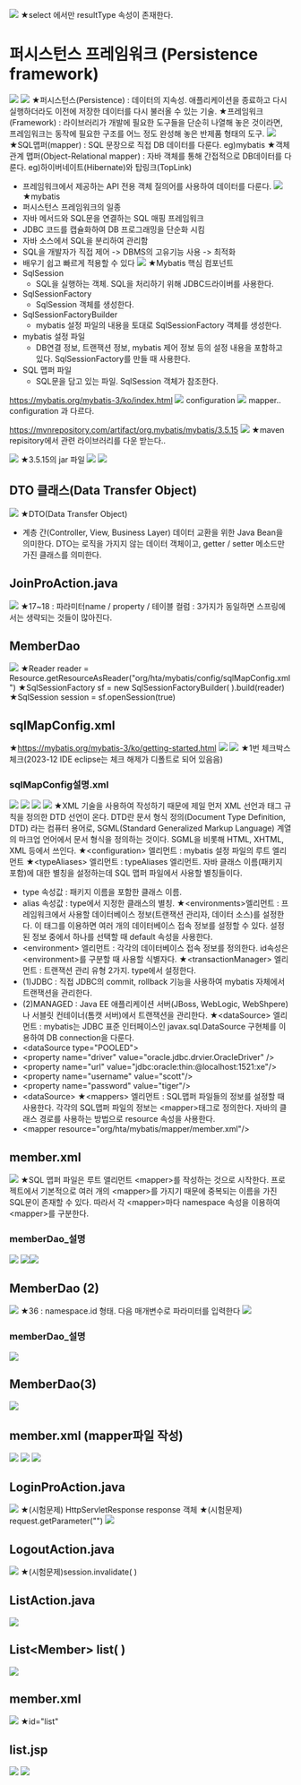 ![](../image/Pasted%20image%2020240412090917.png)
★select 에서만 resultType 속성이 존재한다.

# 퍼시스턴스 프레임워크 (Persistence framework)
![](../image/Pasted%20image%2020240412090941.png)
![](../image/Pasted%20image%2020240412091021.png)
★퍼시스턴스(Persistence) : 데이터의 지속성. 애플리케이션을 종료하고 다시 실행하더라도 이전에 저장한 데이터를 다시 불러올 수 있는 기술.
★프레임워크(Framework) : 라이브러리가 개발에 필요한 도구들을 단순히 나열해 놓은 것이라면, 프레임워크는 동작에 필요한 구조를 어느 정도 완성해 놓은 반제품 형태의 도구.
![](../image/Pasted%20image%2020240412091130.png)
★SQL맵퍼(mapper) : SQL 문장으로 직접 DB 데이터를 다룬다. eg)mybatis
★객체 관계 맵퍼(Object-Relational mapper) : 자바 객체를 통해 간접적으로 DB데이터를 다룬다. eg)하이버네이트(Hibernate)와 탑링크(TopLink)
- 프레임워크에서 제공하는 API 전용 객체 질의어를 사용하여 데이터를 다룬다.
![](../image/Pasted%20image%2020240412091236.png)
★mybatis
- 퍼시스턴스 프레임워크의 일종
- 자바 메서드와 SQL문을 연결하는 SQL 매핑 프레임워크
- JDBC 코드를 캡슐화하여 DB 프로그래밍을 단순화 시킴
- 자바 소스에서 SQL을 분리하여 관리함
- SQL을 개발자가 직접 제어 -> DBMS의 고유기능 사용 -> 최적화
- 배우기 쉽고 빠르게 적용할 수 있다
![](../image/Pasted%20image%2020240412091344.png)
★Mybatis 핵심 컴포넌트
- SqlSession
  - SQL을 실행하는 객체. SQL을 처리하기 위해 JDBC드라이버를 사용한다.
- SqlSessionFactory
  - SqlSession 객체를 생성한다.
- SqlSessionFactoryBuilder
  - mybatis 설정 파일의 내용을 토대로 SqlSessionFactory 객체를 생성한다.
- mybatis 설정 파일
  - DB연결 정보, 트랜잭션 정보, mybatis 제어 정보 등의 설정 내용을 포함하고 있다. SqlSessionFactory를 만들 때 사용한다.
- SQL 맵퍼 파일
  - SQL문을 담고 있는 파일. SqlSession 객체가 참조한다.

https://mybatis.org/mybatis-3/ko/index.html
![](../image/Pasted%20image%2020240412091855.png)
configuration
![](../image/Pasted%20image%2020240412091824.png)
mapper.. configuration 과 다르다.

https://mvnrepository.com/artifact/org.mybatis/mybatis/3.5.15
![](../image/Pasted%20image%2020240412092059.png)
★maven repisitory에서 관련 라이브러리를 다운 받는다..

![](../image/Pasted%20image%2020240412092152.png)
★3.5.15의 jar 파일
![](../image/240412_Image20240412092211.png)
![](../image/Pasted%20image%2020240412094133.png)

## DTO 클래스(Data Transfer Object)
![](../image/Pasted%20image%2020240412094252.png)
★DTO(Data Transfer Object)
- 계층 간(Controller, View, Business Layer) 데이터 교환을 위한 Java Bean을 의미한다. DTO는 로직을 가지지 않는 데이터 객체이고, getter / setter 메소드만 가진 클래스를 의미한다.


## JoinProAction.java
![](../image/Pasted%20image%2020240412112052.png)
★17~18 : 파라미터name / property /  테이블 컬럼 : 3가지가 동일하면 스프링에서는 생략되는 것들이 많아진다.


## MemberDao
![](../image/Pasted%20image%2020240412113332.png)
★Reader reader = Resource.getResourceAsReader("org/hta/mybatis/config/sqlMapConfig.xml")
★SqlSessionFactory sf = new SqlSessionFactoryBuilder( ).build(reader)
★SqlSession session = sf.openSession(true)
## sqlMapConfig.xml
★https://mybatis.org/mybatis-3/ko/getting-started.html
![](../image/Pasted%20image%2020240412113619.png)
![](../image/Pasted%20image%2020240412120130.png)
★1번 체크박스 체크(2023-12 IDE eclipse는 체크 해제가 디폴트로 되어 있음음)

### sqlMapConfig설명.xml
![](../image/Pasted%20image%2020240412120156.png)
![](../image/Pasted%20image%2020240412121209.png)
![](../image/Pasted%20image%2020240412121902.png)
![](../image/Pasted%20image%2020240412122152.png)
★XML 기술을 사용하여 작성하기 때문에 제일 먼저 XML 선언과 태그 규칙을 정의한 DTD 선언이 온다. DTD란 문서 형식 정의(Document Type Definition, DTD) 라는 컴퓨터 용어로, SGML(Standard Generalized Markup Language) 계열의 마크업 언어에서 문서 형식을 정의하는 것이다. SGML을 비롯해 HTML, XHTML, XML 등에서 쓰인다.
★\<configuration> 엘리먼트 : mybatis 설정 파일의 루트 엘리먼트
★\<typeAliases> 엘리먼트 : typeAliases 엘리먼트. 자바 클래스 이름(패키지 포함)에 대한 별칭을 설정하는데 SQL 맵퍼 파일에서 사용할 별칭들이다.
- type 속성값 : 패키지 이름을 포함한 클래스 이름.
- alias 속성값 : type에서 지정한 클래스의 별칭.
★\<environments>엘리먼트 : 프레임워크에서 사용할 데이터베이스 정보(트랜잭션 관리자, 데이터 소스)를 설정한다. 이 태그를 이용하면 여러 개의 데이터베이스 접속 정보를 설정할 수 있다. 설정된 정보 중에서 하나를 선택할 때 default 속성을 사용한다.
- \<environment> 엘리먼트 : 각각의 데이터베이스 접속 정보를 정의한다. id속성은 \<environment>를 구분할 때 사용할 식별자다.
★\<transactionManager> 엘리먼트 : 트랜잭션 관리 유형 2가지. type에서 설정한다.
- (1)JDBC : 직접 JDBC의 commit, rollback 기능을 사용하여 mybatis 자체에서 트랜잭션을 관리한다.
- (2)MANAGED : Java EE 애플리케이션 서버(JBoss, WebLogic, WebShpere)나 서블릿 컨테이너(톰캣 서버)에서 트랜잭션을 관리한다.
★\<dataSource> 엘리먼트 : mybatis는 JDBC 표준 인터페이스인 javax.sql.DataSource 구현체를 이용하여 DB connection을 다룬다.
- \<dataSource type="POOLED">
-   \<property name="driver" value="oracle.jdbc.drvier.OracleDriver" />
-   \<property name="url" value="jdbc:oracle:thin:@localhost:1521:xe"/>
-   \<property name="username" value="scott"/>
-   \<property name="password" value="tiger"/>
- \<dataSource>
★\<mappers> 엘리먼트 : SQL맵퍼 파일들의 정보를 설정할 때 사용한다. 각각의 SQL맵퍼 파일의 정보는 \<mapper>태그로 정의한다. 자바의 클래스 경로를 사용하는 방법으로 resource 속성을 사용한다.
- \<mapper resource="org/hta/mybatis/mapper/member.xml"/>

## member.xml
![](../image/Pasted%20image%2020240412122746.png)
★SQL 맵퍼 파일은 루트 앨리먼트 \<mapper>를 작성하는 것으로 시작한다. 프로젝트에서 기본적으로 여러 개의 \<mapper>를 가지기 때문에 중복되는 이름을 가진 SQL문이 존재할 수 있다. 따라서 각 \<mapper>마다 namespace 속성을 이용하여 \<mapper>를 구분한다.


### memberDao_설명
![](../image/Pasted%20image%2020240412123244.png)
![](../image/Pasted%20image%2020240412124926.png)![](../image/Pasted%20image%2020240412140550.png)


## MemberDao (2)
![](../image/Pasted%20image%2020240412142536.png)
★36 : namespace.id 형태. 다음 매개변수로 파라미터를 입력한다
![](../image/Pasted%20image%2020240412143014.png)


### memberDao_설명
![](../image/Pasted%20image%2020240412144020.png)

## MemberDao(3)
![](../image/Pasted%20image%2020240412144404.png)


## member.xml (mapper파일 작성)
![](../image/Pasted%20image%2020240412144811.png)
![](../image/Pasted%20image%2020240412150555.png)
![](../image/Pasted%20image%2020240412151435.png)


## LoginProAction.java
![](../image/Pasted%20image%2020240412160630.png)
★(시험문제) HttpServletResponse response 객체
★(시험문제) request.getParameter("")
![](../image/Pasted%20image%2020240412161449.png)


## LogoutAction.java
![](../image/Pasted%20image%2020240412163745.png)
★(시험문제)session.invalidate( )


## ListAction.java
![](../image/Pasted%20image%2020240412164457.png)

## List\<Member> list( )
![](../image/Pasted%20image%2020240412164956.png)


## member.xml
![](../image/Pasted%20image%2020240412170430.png)
★id="list"


## list.jsp
![](../image/Pasted%20image%2020240412172143.png)
![](../image/Pasted%20image%2020240412173746.png)
  